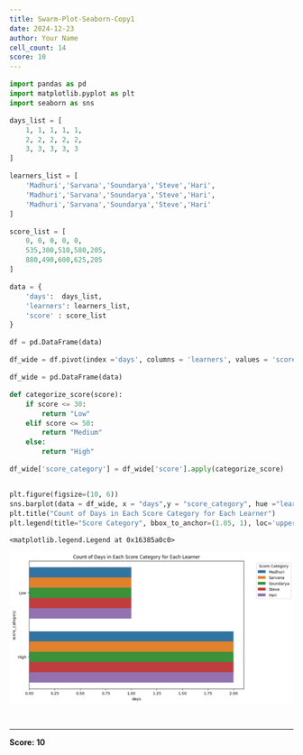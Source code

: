 ```yaml
---
title: Swarm-Plot-Seaborn-Copy1
date: 2024-12-23
author: Your Name
cell_count: 14
score: 10
---
```


```python
import pandas as pd
import matplotlib.pyplot as plt
import seaborn as sns
```


```python
days_list = [
    1, 1, 1, 1, 1,
    2, 2, 2, 2, 2,
    3, 3, 3, 3, 3
]
```


```python
learners_list = [
    'Madhuri','Sarvana','Soundarya','Steve','Hari',
    'Madhuri','Sarvana','Soundarya','Steve','Hari',
    'Madhuri','Sarvana','Soundarya','Steve','Hari'
]
```


```python
score_list = [
    0, 0, 0, 0, 0,
    535,300,510,580,205,
    880,490,600,625,205
]
```


```python
data = {
    'days':  days_list,
    'learners': learners_list,
    'score' : score_list
}
```


```python
df = pd.DataFrame(data)
```


```python
df_wide = df.pivot(index ='days', columns = 'learners', values = 'score')
```


```python
df_wide = pd.DataFrame(data)
```


```python
def categorize_score(score):
    if score <= 30:
        return "Low"
    elif score <= 50:
        return "Medium"
    else:
        return "High"
```


```python
df_wide['score_category'] = df_wide['score'].apply(categorize_score)
```


```python

```


```python
plt.figure(figsize=(10, 6))
sns.barplot(data = df_wide, x = "days",y = "score_category", hue ="learners",estimator=len)
plt.title("Count of Days in Each Score Category for Each Learner")
plt.legend(title="Score Category", bbox_to_anchor=(1.05, 1), loc='upper left')
```




    <matplotlib.legend.Legend at 0x16385a0c0>




    
![png](swarm-plot-seaborn-Copy1_files/swarm-plot-seaborn-Copy1_11_1.png)
    



```python

```


```python

```


---
**Score: 10**
